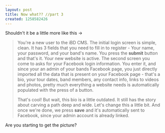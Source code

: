 ```yaml
--- 
layout: post
title: Now what?? //part 3
created: 1258582426
---
```

Shouldn't it be a little more like this ->

<blockquote>You're a new user to the iBD CMS.  The initial login screen is simple, clean.  It has 3 fields that you need to fill in to register - Your name, your password, and your band's name.  You press the <strong>submit</strong> button and that's it.  Your new website is active.  The second screen you come to asks for your Facebook login information.  You enter it, and since your an admin of your bands Facebook page, you just directly imported all the data that is present on your Facebook page - that's a bio, your tour dates, band members, any contact info, links to videos and photos, pretty much everything a website needs is automatically populated with the press of a button.
  
That's cool!  But wait, this bio is a little outdated. It still has the story about carving a path deep and wide.  Let's change this a little bit.  And once we're done, we press <strong>save</strong> and it's automatically sent to Facebook, since your  admin account is already linked.</blockquote>

Are you starting to get the picture?
